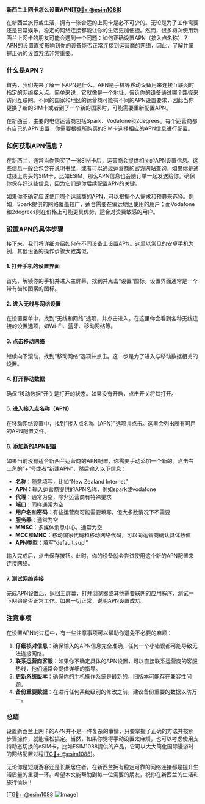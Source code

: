 **新西兰上网卡怎么设置APN[[TG💪+ @esim1088](https://t.me/s/esim1088)]**

在新西兰旅行或生活，拥有一张合适的上网卡是必不可少的。无论是为了工作需要还是日常娱乐，稳定的网络连接都能让你的生活更加便捷。然而，很多初次使用新西兰上网卡的朋友可能会遇到一个问题：如何正确设置APN（接入点名称）？APN的设置直接影响到你的设备能否正常连接到运营商的网络，因此，了解并掌握正确的设置方法非常重要。

### 什么是APN？

首先，我们先来了解一下APN是什么。APN是手机等移动设备用来连接互联网时指定的网络接入点。简单来说，它就像是一个地址，告诉你的设备通过哪个路径来访问互联网。不同的国家和地区的运营商可能有不同的APN设置要求，因此当你更换了新的SIM卡或者到了一个新的国家时，可能需要重新配置APN。

在新西兰，主要的电信运营商包括Spark、Vodafone和2degrees。每个运营商都有自己的APN设置，你需要根据所购买的SIM卡选择相应的APN信息进行配置。

### 如何获取APN信息？

在新西兰，通常当你购买了一张SIM卡后，运营商会提供相关的APN设置信息。这些信息一般会包含在说明书里，或者可以通过运营商的官方网站查询。如果你是通过线上购买的SIM卡，比如ESIM，那么APN信息也会随订单一起发送给你。确保你保存好这些信息，因为它们是你后续配置APN的关键。

如果你不确定应该使用哪个运营商的APN，可以根据个人需求和预算来选择。例如，Spark提供的网络覆盖较广，适合需要在偏远地区使用的用户；而Vodafone和2degrees则在价格上可能更具优势，适合对资费敏感的用户。

### 设置APN的具体步骤

接下来，我们将详细介绍如何在不同设备上设置APN。这里以常见的安卓手机为例，其他设备的操作步骤大致类似。

#### 1. 打开手机的设置界面

首先，解锁你的手机并进入主屏幕，找到并点击“设置”图标。设置界面通常是一个带有齿轮图案的图标。

#### 2. 进入无线与网络设置

在设置菜单中，找到“无线和网络”选项，并点击进入。在这里你会看到各种无线连接的设置选项，如Wi-Fi、蓝牙、移动网络等。

#### 3. 点击移动网络

继续向下滚动，找到“移动网络”选项并点击。这一步是为了进入与移动数据相关的设置。

#### 4. 打开移动数据

确保“移动数据”开关是打开的状态。如果没有开启，点击开关将其打开。

#### 5. 进入接入点名称（APN）

在移动网络设置中，找到“接入点名称（APN）”选项并点击。这里会列出所有可用的APN配置文件。

#### 6. 添加新的APN配置

如果当前没有适合新西兰运营商的APN配置，你需要手动添加一个新的。点击右上角的“+”号或者“新建APN”，然后输入以下信息：

- **名称**：随意填写，比如“New Zealand Internet”
- **APN**：输入运营商提供的APN名称，例如spark或vodafone
- **代理**：通常为空，除非运营商有特殊要求
- **端口**：同样通常为空
- **用户名**和**密码**：有些运营商可能需要填写，但大多数情况下不需要
- **服务器**：通常为空
- **MMSC**：多媒体消息中心，通常为空
- **MCC**和**MNC**：移动国家代码和移动网络代码，可以向运营商确认具体数值
- **APN类型**：填写“default,supl”

输入完成后，点击保存按钮。此时，你的设备就会尝试使用这个新的APN配置来连接网络。

#### 7. 测试网络连接

完成APN设置后，返回主屏幕，打开浏览器或其他需要联网的应用程序，测试一下网络是否正常工作。如果一切正常，说明APN设置成功。

### 注意事项

在设置APN的过程中，有一些注意事项可以帮助你避免不必要的麻烦：

1. **仔细核对信息**：确保输入的APN信息完全准确，任何一个小错误都可能导致无法连接网络。
2. **联系运营商客服**：如果你不确定具体的APN设置，可以直接联系运营商的客服热线，他们通常会提供详细的指导。
3. **更新系统版本**：确保你的手机操作系统是最新的，旧版本可能存在兼容性问题。
4. **备份重要数据**：在进行任何系统级别的修改之前，建议备份重要的数据以防万一。

### 总结

设置新西兰上网卡的APN并不是一件复杂的事情，只要掌握了正确的方法并按照步骤操作，就能轻松搞定。当然，如果你觉得手动设置太麻烦，也可以考虑使用支持动态切换的eSIM卡，比如ESIM1088提供的产品，它可以大大简化国际漫游时的网络配置过程[[TG💪+ @esim1088](https://t.me/s/esim1088)]。

无论你是短期游客还是长期居住者，在新西兰拥有稳定可靠的网络连接都是提升生活质量的重要一环。希望本文能帮助到每一位需要的朋友，祝你在新西兰的生活和旅行愉快！

[[TG💪+ @esim1088](https://t.me/s/esim1088) ![Image](https://i.postimg.cc/4NQfJmqS/Snipaste-2025-05-13-00-14-12.png)]